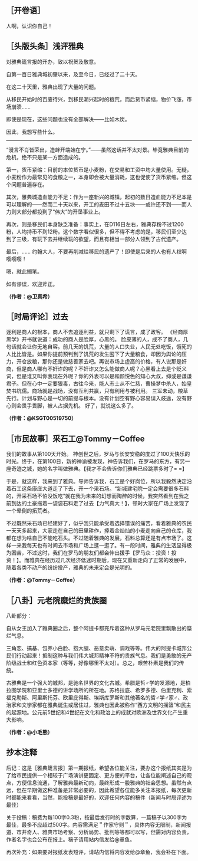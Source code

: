 ## ［开卷语］
人啊，认识你自己！

## ［头版头条］浅评雅典

对雅典箴言报的开办，致以祝贺及敬意。

自第一百日雅典城初肇以来，及至今日，已经过了二十天。 

在这二十天里，雅典出现了大量的问题。 

从移民开始时的百废待兴，到移民潮兴起时的粮荒，而后货币紧缩，物价飞涨，市场崩溃…… 

即使是现在，这些问题也没有全部解决——比如木炭。 

因此，我想写些什么。 

---

“漫言不肖皆荣出，造衅开端始在宁。”——虽然这话并不太对景。毕竟雅典目前的危机，绝不只是某一方面造成的。 

第一，货币紧缩：目前的本位货币是小麦粉，在交易和工资中均大量使用。无疑，小麦粉作为最常见的食粮之一，本身即会被大量消耗，这也促使了货币紧缩。但这个问题普遍存在。

其次，雅典城造血能力不足：作为一座新兴的城镇，起初的数日造血能力不足本是可以理解的——然而二十天以来，开工的麦田不过十五块——或许还不到——而人力则大部分都投到了“伟大”的开垦事业上。 

再次，则是移民们本身缺乏准备：事实上，在D116日左右，雅典存粉不过1200粉，人均持币不到12粉。这个数字看似很多，但不得不考虑的是，移民们至少达到了三级，有玩下去并继续玩的欲望，而且有相当一部分人领到了古代遗产。 

最后，…… 约翰大人，不要再削减给移民的遗产了！即使是后来的人也有人权啊嘤嘤嘤！ 

嗯，就此搁笔。 

如有谬误，欢迎斧正。 

**（作者：@卫真希）**



## ［时局评论］过去

逐利是商人的根本，商人不去追逐利益，就只剩下了谎言，成了政客。 《经商厚黑学》开书就说道：成功的商人是脸厚，心黑的。 脸皮薄的人，成不了商人，几句话就会让你无地自容。前几天的饥荒，大量的人口失业，人民无处吃饭，饿死的人比比皆是。如果你提前预判到了饥荒的发生囤下了大量粮食，却因为舆论的压力，开仓放粮，那你还是做慈善家去吧。再说市场上虚高的价格，有人说那是奸商，但是商人哪有不奸诈的呢？不奸诈又怎么能做商人呢？心黑看上去是个贬义词，但是谁又叫你表现在外呢？你的外表可以是和颜悦色的知心大叔，抑或是谦谦君子。但在心中一定要狠毒，古往今来，能人志士从不仁慈，曹操梦中杀人，始皇焚书坑儒。商场就是战场，没有互利共赢，只有利用与被利用。 三军未动，粮草先行。计划与野心是一切的前提与根本。没有计划空有野心容易误入歧途，没有野心则会畏手畏脚，被人占据先机。 好了，就说这么多了。

**（作者：@KSGT00519750）**



## ［市民故事］采石工@Tommy－Coffee

我们的故事从第100天开始。 神创世之后，罗马与长安安稳的度过了100天快乐的时光。终于，在第100日，新的神谕被发现，神告诉我们，在罗马的东方，有另一座奇迹之城，她的名字叫做雅典。【我才不会告诉你们雅典已经跳票多时了= =】

于是，就这样，我来到了雅典。导师告诉我，石工是个好岗位，所以我毅然决定沿着石工这条康庄大道走了下去，开一个采石场。“新城建宅院一定会需要很多石料的，开采石场不怕没饭吃”就在我为未来的幻想而陶醉的时候，我突然看到在我之前到达的土豪拖着一袋袋石料走了过去【力气真大！】，顿时大家在广场上发现了一个晕倒的拓荒者。

不过既然采石场已经建好了，似乎我只能承受着选择错误的痛苦，看着雅典的农民一天天多起来，大家走在自己的田里耕作，捧着金灿灿的小麦走向自己的仓库，我都在想为啥自己不能吃石头。不过随着雅典的发展，石料总算还是有点市场了。这样一来我每天也有时间去市场和广场上逛一逛了。有一段时间，雅典的生活显得极为困苦，不过这时，我们在罗马的朋友们都会伸出援手【罗马众：投资！投资！】。而雅典在经历过几次经济低迷时期后，现在又重新走向了正常的发展中，随着各类不动产的纷纷投产，雅典的未来定会是光明的。

**（作者：@Tommy－Coffee）**



## ［八卦］元老院糜烂的贵族圈

八卦部分：

自从女王加入了雅典圈之后，整个阿提卡都充斥着这种从罗马元老院里飘散出的糜烂气息。 

三角恋、搞基、包养小白脸、抱大腿、恶意卖萌、调戏等等。伟大的阿提卡城邦公民们行动起来！抵制这种与我们伟大城邦精神不符的贵族气息。我们是勇敢的无产阶级战士和红色资本家（等等，好像哪里不太对）。总之，艰苦朴素是我们的传统。 

古雅典是一个强大的城邦，是驰名世界的文化古城。希腊是哲♂学的发源地，是柏拉图学院和亚里士多德的讲学场所的所在地。苏格拉底、希罗多德、伯里克利、索福克勒斯、阿里斯托芬、欧里庇得斯、埃斯库罗斯和其他著名的哲♂学♂家♂、政治家和文学家都在雅典诞生或居住过，雅典也因此被称作“西方文明的摇篮”和民主的起源地。公元前5世纪和4世纪在文化和政治上的成就对欧洲及世界文化产生重大影响。

**（作者：@小毛熊）**



## **抄本注释**

后记：这是［雅典箴言报］第一期报纸，希望各位能关注，要办这个报纸其实是为了给市民提供一个相较于广场演讲更固定、更方便的平台，让各位能阐述自己的观点，方便信息流通，了解雅典最新动向，最终形成一股雅典的社会思想。虽然有点远，但在早期做这种准备是非常必要的，因此希望各位能多关注本报纸，每次更新时都能来看看，当然，能投稿是最好的，欢迎任何内容的稿件（新闻与时局评述为最佳）

关于投稿：稿费为每100字0.3粉，按最后发行时的字数算，一篇稿子以300字为最佳，最多不应超过500字。内容需满足＂作家守则＂，具体内容无限制，新闻报道、市井奇人、雅典市场考察、分析局势、批判等等都可以写，但需对内容负责，作者名字也会公布在报上。稿子请用站内信发给@章鱼。

再次补充：如果要对报纸发表短评，请站内信将内容发给@章鱼，我会补在下面。


